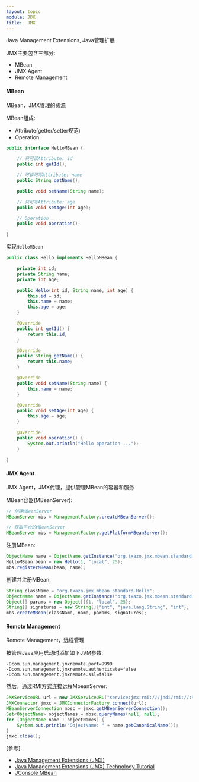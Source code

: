 ```yaml
---
layout: topic
module: JDK
title:  JMX
---
```


Java Management Extensions, Java管理扩展

JMX主要包含三部分:

* MBean
* JMX Agent
* Remote Management

#### <a id="mbean">MBean</a>

MBean，JMX管理的资源

MBean组成:

* Attribute(getter/setter规范)
* Operation

```java
public interface HelloMBean {

    // 只可读Attribute: id
    public int getId();

    // 可读可写Attribute: name
    public String getName();

    public void setName(String name);

    // 只可写Attribute: age
    public void setAge(int age);

    // Operation
    public void operation();

}
```

实现`HelloMBean`

```java
public class Hello implements HelloMBean {

    private int id;
    private String name;
    private int age;

    public Hello(int id, String name, int age) {
        this.id = id;
        this.name = name;
        this.age = age;
    }

    @Override
    public int getId() {
        return this.id;
    }

    @Override
    public String getName() {
        return this.name;
    }

    @Override
    public void setName(String name) {
        this.name = name;
    }

    @Override
    public void setAge(int age) {
        this.age = age;
    }

    @Override
    public void operation() {
        System.out.println("Hello operation ...");
    }

}
```

#### JMX Agent

JMX Agent，JMX代理，提供管理MBean的容器和服务

MBean容器(MBeanServer):

```java
// 创建MBeanServer
MBeanServer mbs = ManagementFactory.createMBeanServer();
```

```java
// 获取平台的MBeanServer
MBeanServer mbs = ManagementFactory.getPlatformMBeanServer();
```

注册MBean:

```java
ObjectName name = ObjectName.getInstance("org.txazo.jmx.mbean.standard:type=Hello,name=local");
HelloMBean bean = new Hello(1, "local", 25);
mbs.registerMBean(bean, name);
```

创建并注册MBean:

```java
String className = "org.txazo.jmx.mbean.standard.Hello";
ObjectName name = ObjectName.getInstance("org.txazo.jmx.mbean.standard:type=Hello,name=local");
Object[] params = new Object[]{1, "local", 25};
String[] signatures = new String[]{"int", "java.lang.String", "int"};
mbs.createMBean(className, name, params, signatures);
```

#### Remote Management

Remote Management，远程管理

被管理Java应用启动时添加如下JVM参数:

```console
-Dcom.sun.management.jmxremote.port=9999
-Dcom.sun.management.jmxremote.authenticate=false
-Dcom.sun.management.jmxremote.ssl=false
```

然后，通过RMI方式连接远程MbeanServer:

```java
JMXServiceURL url = new JMXServiceURL("service:jmx:rmi:///jndi/rmi://:9999/jmxrmi");
JMXConnector jmxc = JMXConnectorFactory.connect(url);
MBeanServerConnection mbsc = jmxc.getMBeanServerConnection();
Set<ObjectName> objectNames = mbsc.queryNames(null, null);
for (ObjectName name : objectNames) {
    System.out.println("ObjectName: " + name.getCanonicalName());
}
jmxc.close();
```

\[参考\]:

* [Java Management Extensions (JMX)](http://docs.oracle.com/javase/8/docs/technotes/guides/jmx/)
* [Java Management Extensions (JMX) Technology Tutorial](http://docs.oracle.com/javase/8/docs/technotes/guides/jmx/tutorial/tutorialTOC.html)
* [JConsole MBean](/topic/jdk/jconsole.html#mbean)

